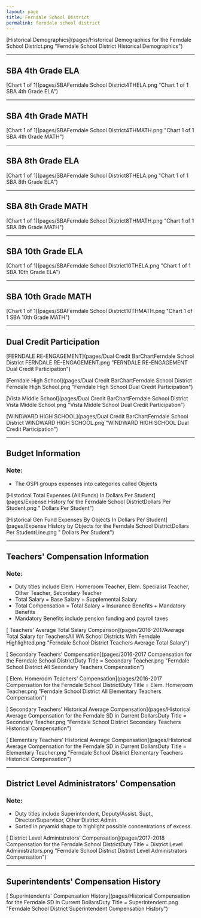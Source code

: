 ```yaml
---
layout: page
title: Ferndale School District
permalink: ferndale school district
---
```



[Historical Demographics](pages/Historical Demographics for the Ferndale School District.png "Ferndale School District Historical Demographics")

___

## SBA 4th Grade ELA

[Chart 1 of 1](pages/SBAFerndale School District4THELA.png "Chart 1 of 1 SBA 4th Grade ELA")


___

## SBA 4th Grade MATH

[Chart 1 of 1](pages/SBAFerndale School District4THMATH.png "Chart 1 of 1 SBA 4th Grade MATH")


___

## SBA 8th Grade ELA

[Chart 1 of 1](pages/SBAFerndale School District8THELA.png "Chart 1 of 1 SBA 8th Grade ELA")


___

## SBA 8th Grade MATH

[Chart 1 of 1](pages/SBAFerndale School District8THMATH.png "Chart 1 of 1 SBA 8th Grade MATH")


___

## SBA 10th Grade ELA

[Chart 1 of 1](pages/SBAFerndale School District10THELA.png "Chart 1 of 1 SBA 10th Grade ELA")


___

## SBA 10th Grade MATH

[Chart 1 of 1](pages/SBAFerndale School District10THMATH.png "Chart 1 of 1 SBA 10th Grade MATH")


___

## Dual Credit Participation

[FERNDALE RE-ENGAGEMENT](pages/Dual Credit BarChartFerndale School District FERNDALE RE-ENGAGEMENT.png "FERNDALE RE-ENGAGEMENT Dual Credit Participation")

[Ferndale High School](pages/Dual Credit BarChartFerndale School District Ferndale High School.png "Ferndale High School Dual Credit Participation")

[Vista Middle School](pages/Dual Credit BarChartFerndale School District Vista Middle School.png "Vista Middle School Dual Credit Participation")

[WINDWARD HIGH SCHOOL](pages/Dual Credit BarChartFerndale School District WINDWARD HIGH SCHOOL.png "WINDWARD HIGH SCHOOL Dual Credit Participation")


___

## Budget Information
### Note:
- The OSPI groups expenses into categories called Objects

[Historical Total Expenses (All Funds) In Dollars Per Student](pages/Expense History for the Ferndale School DistrictDollars Per Student.png " Dollars Per Student")

[Historical Gen Fund Expenses By Objects In Dollars Per Student](pages/Expense History by Objects for the Ferndale School DistrictDollars Per StudentLine.png " Dollars Per Student")


___

## Teachers' Compensation Information
### Note:
- Duty titles include Elem. Homeroom Teacher, Elem. Specialist Teacher, Other Teacher, Secondary Teacher
- Total Salary = Base Salary + Supplemental Salary
- Total Compensation = Total Salary + Insurance Benefits + Mandatory Benefits
- Mandatory Benefits include pension funding and payroll taxes

[ Teachers' Average Total Salary Comparison](pages/2016-2017Average Total Salary for TeachersAll WA School Districts With Ferndale Highlighted.png "Ferndale School District Teachers Average Total Salary")

[ Secondary Teachers' Compensation](pages/2016-2017 Compensation for the Ferndale School DistrictDuty Title = Secondary Teacher.png "Ferndale School District All Secondary Teachers Compensation")

[ Elem. Homeroom Teachers' Compensation](pages/2016-2017 Compensation for the Ferndale School DistrictDuty Title = Elem. Homeroom Teacher.png "Ferndale School District All Elementary Teachers Compensation")

[ Secondary Teachers' Historical Average Compensation](pages/Historical Average Compensation for the Ferndale SD in Current DollarsDuty Title = Secondary Teacher.png "Ferndale School District Secondary Teachers Historical Compensation")

[ Elementary Teachers' Historical Average Compensation](pages/Historical Average Compensation for the Ferndale SD in Current DollarsDuty Title = Elementary Teacher.png "Ferndale School District Elementary Teachers Historical Compensation")


___

## District Level Administrators' Compensation

### Note:
- Duty titles include Superintendent, Deputy/Assist. Supt., Director/Supervisor, Other District Admin.
- Sorted in pryamid shape to highlight possible concentrations of excess.

[ District Level Administrators' Compensation](pages/2017-2018 Compensation for the Ferndale School DistrictDuty Title = District Level Administrators.png "Ferndale School District District Level Administrators Compensation")


___

## Superintendents' Compensation History

[ Superintendents' Compensation History](pages/Historical Compensation for the Ferndale SD in Current DollarsDuty Title = Superintendent.png "Ferndale School District Superintendent Compensation History")

